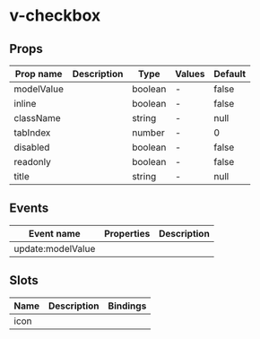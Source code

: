 # v-checkbox

## Props

| Prop name  | Description | Type    | Values | Default |
| ---------- | ----------- | ------- | ------ | ------- |
| modelValue |             | boolean | -      | false   |
| inline     |             | boolean | -      | false   |
| className  |             | string  | -      | null    |
| tabIndex   |             | number  | -      | 0       |
| disabled   |             | boolean | -      | false   |
| readonly   |             | boolean | -      | false   |
| title      |             | string  | -      | null    |

## Events

| Event name        | Properties | Description |
| ----------------- | ---------- | ----------- |
| update:modelValue |            |

## Slots

| Name | Description | Bindings |
| ---- | ----------- | -------- |
| icon |             |          |
